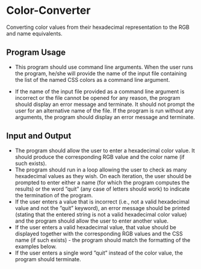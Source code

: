 # Color-Converter
Converting color values from their hexadecimal representation to the RGB and name equivalents.

## Program Usage
 - This program should use command line arguments. When the user runs the program, he/she will provide the name of the input file containing the list of the named CSS colors as a command line argument. 
 
 - If the name of the input file provided as a command line argument is incorrect or the file cannot be opened for any reason, the program should display an error message and terminate. It should not prompt the user for an alternative name of the file. If the program is run without any arguments, the program should display an error message and terminate.

## Input and Output

 - The program should allow the user to enter a hexadecimal color value. It should produce the corresponding RGB value and the color name (if such exists).
 - The program should run in a loop allowing the user to check as many hexadecimal values as they wish. On each iteration, the user should be prompted to enter either a name (for which the program computes the results) or the word ”quit” (any case of letters should work) to indicate the termination of the program.
 - If the user enters a value that is incorrect (i.e., not a valid hexadecimal value and not the ”quit” keyword), an error message should be printed (stating that the entered string is not a valid hexadecimal color value) and the program should allow the user to enter another value.
 - If the user enters a valid hexadecimal value, that value should be displayed together with the corresponding RGB values and the CSS name (if such exists) - the program should match the formatting of the examples below.
 - If the user enters a single word ”quit” instead of the color value, the program should terminate.

